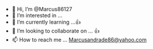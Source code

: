 - 👋 Hi, I’m @Marcus86127
- 👀 I’m interested in ...
- 🌱 I’m currently learning ...👍
- 💞️ I’m looking to collaborate on ... 👍
- 📫 How to reach me ... Marcusandrade86@yahoo.com

<!---
Marcus86127/Marcus86127 is a ✨ special ✨ repository because its `README.md` (this file) appears on your GitHub profile.
You can click the Preview link to take a look at your changes.
--->
